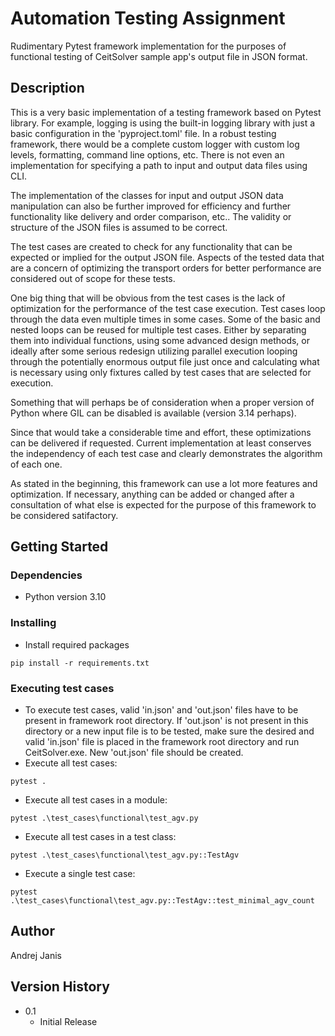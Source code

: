 # Automation Testing Assignment

Rudimentary Pytest framework implementation for the purposes of functional testing of CeitSolver sample app's output file in JSON format.

## Description

This is a very basic implementation of a testing framework based on Pytest library. For example, logging is using the built-in logging library with just a basic configuration in the 'pyproject.toml' file. In a robust testing framework, there would be a complete custom logger with custom log levels, formatting, command line options, etc. There is not even an implementation for specifying a path to input and output data files using CLI.

The implementation of the classes for input and output JSON data manipulation can also be further improved for efficiency and further functionality like delivery and order comparison, etc.. The validity or structure of the JSON files is assumed to be correct.

The test cases are created to check for any functionality that can be expected or implied for the output JSON file. Aspects of the tested data that are a concern of optimizing the transport orders for better performance are considered out of scope for these tests.

One big thing that will be obvious from the test cases is the lack of optimization for the performance of the test case execution. Test cases loop through the data even multiple times in some cases. Some of the basic and nested loops can be reused for multiple test cases. Either by separating them into individual functions, using some advanced design methods, or ideally after some serious redesign utilizing parallel execution looping through the potentially enormous output file just once and calculating what is necessary using only fixtures called by test cases that are selected for execution.

Something that will perhaps be of consideration when a proper version of Python where GIL can be disabled is available (version 3.14 perhaps).

Since that would take a considerable time and effort, these optimizations can be delivered if requested. Current implementation at least conserves the independency of each test case and clearly demonstrates the algorithm of each one.  

As stated in the beginning, this framework can use a lot more features and optimization. If necessary, anything can be added or changed after a consultation of what else is expected for the purpose of this framework to be considered satifactory.

## Getting Started

### Dependencies

* Python version 3.10

### Installing

* Install required packages
```
pip install -r requirements.txt
```

### Executing test cases

* To execute test cases, valid 'in.json' and 'out.json' files have to be present in framework root directory. If 'out.json' is not present in this directory or a new input file is to be tested, make sure the desired and valid 'in.json' file is placed in the framework root directory and run CeitSolver.exe. New 'out.json' file should be created.
* Execute all test cases:
```
pytest .
```
* Execute all test cases in a module:
```
pytest .\test_cases\functional\test_agv.py
```
* Execute all test cases in a test class:
```
pytest .\test_cases\functional\test_agv.py::TestAgv
```
* Execute a single test case:
```
pytest .\test_cases\functional\test_agv.py::TestAgv::test_minimal_agv_count
```


## Author

Andrej Janis

## Version History

* 0.1
    * Initial Release
